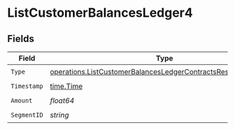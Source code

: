 # ListCustomerBalancesLedger4


## Fields

| Field                                                                                                                                          | Type                                                                                                                                           | Required                                                                                                                                       | Description                                                                                                                                    |
| ---------------------------------------------------------------------------------------------------------------------------------------------- | ---------------------------------------------------------------------------------------------------------------------------------------------- | ---------------------------------------------------------------------------------------------------------------------------------------------- | ---------------------------------------------------------------------------------------------------------------------------------------------- |
| `Type`                                                                                                                                         | [operations.ListCustomerBalancesLedgerContractsResponse200Type](../../models/operations/listcustomerbalancesledgercontractsresponse200type.md) | :heavy_check_mark:                                                                                                                             | N/A                                                                                                                                            |
| `Timestamp`                                                                                                                                    | [time.Time](https://pkg.go.dev/time#Time)                                                                                                      | :heavy_check_mark:                                                                                                                             | N/A                                                                                                                                            |
| `Amount`                                                                                                                                       | *float64*                                                                                                                                      | :heavy_check_mark:                                                                                                                             | N/A                                                                                                                                            |
| `SegmentID`                                                                                                                                    | *string*                                                                                                                                       | :heavy_check_mark:                                                                                                                             | N/A                                                                                                                                            |